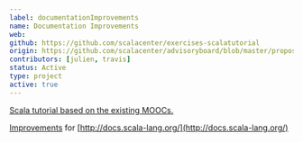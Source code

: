 ```yaml
---
label: documentationImprovements
name: Documentation Improvements
web:
github: https://github.com/scalacenter/exercises-scalatutorial
origin: https://github.com/scalacenter/advisoryboard/blob/master/proposals/008-websites.md
contributors: [julien, travis]
status: Active
type: project
active: true
---
```

[Scala tutorial based on the existing MOOCs.](https://www.scala-exercises.org/scala_tutorial/terms_and_types)

[Improvements](https://github.com/scala/scala.github.com/pulls/travis032654) for [http://docs.scala-lang.org/](http://docs.scala-lang.org/)
